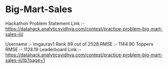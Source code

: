 # Big-Mart-Sales
Hackathon
Problem Statement Link :- https://datahack.analyticsvidhya.com/contest/practice-problem-big-mart-sales-iii/

Username :- imgaurav1
Rank 89 out of 2528
RMSE :- 1144.90 Toppers RMSE :- 1128.19
Leaderboard Link :- https://datahack.analyticsvidhya.com/contest/practice-problem-big-mart-sales-iii/lb?page=1
